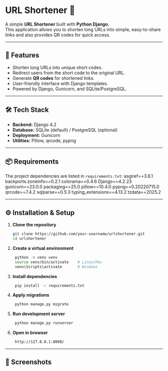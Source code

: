 # URL Shortener 🔗

A simple **URL Shortener** built with **Python Django**.  
This application allows you to shorten long URLs into simple, easy-to-share links and also provides QR codes for quick access.  

---

## 🚀 Features
- Shorten long URLs into unique short codes.  
- Redirect users from the short code to the original URL.  
- Generate **QR codes** for shortened links.  
- User-friendly interface with Django templates.  
- Powered by Django, Gunicorn, and SQLite/PostgreSQL.  

---

## 🛠️ Tech Stack
- **Backend:** Django 4.2  
- **Database:** SQLite (default) / PostgreSQL (optional)  
- **Deployment:** Gunicorn  
- **Utilities:** Pillow, qrcode, pypng  

---

## 📦 Requirements

The project dependencies are listed in `requirements.txt`:
asgiref==3.8.1
backports.zoneinfo==0.2.1
colorama==0.4.6
Django==4.2.23
gunicorn==23.0.0
packaging==25.0
pillow==10.4.0
pypng==0.20220715.0
qrcode==7.4.2
sqlparse==0.5.3
typing_extensions==4.13.2
tzdata==2025.2

---

## ⚙️ Installation & Setup

1. **Clone the repository**
   ```bash
   git clone https://github.com/your-username/urlshortener.git
   cd urlshortener

2. **Create a virtual environment**
     ```bash
      python -m venv venv
      source venv/bin/activate    # Linux/Mac
      venv\Scripts\activate       # Windows

3. **Install dependencies**
     ```bash
      pip install -r requirements.txt
     
4. **Apply migrations**
     ```bash
      python manage.py migrate

5. **Run development server**
     ```bash
      python manage.py runserver

5. **Open in browser**
     ```bash
      http://127.0.0.1:8000/

---

## 📸 Screenshots
